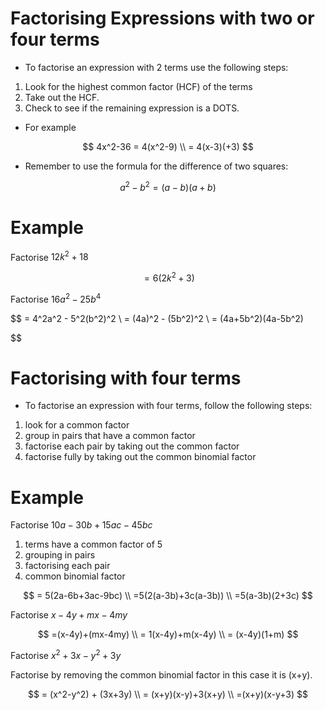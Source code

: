 # Factorising Expressions with two or four terms

- To factorise an expression with 2 terms use the following steps:
1. Look for the highest common factor (HCF) of the terms
2. Take out the HCF.
3. Check to see if the remaining expression is a DOTS.
- For example

$$
4x^2-36 = 4(x^2-9) \\ = 4(x-3)(+3)
$$

- Remember to use the formula for the difference of two squares:

$$
a^2-b^2 = (a-b)(a+b)
$$

# Example

Factorise $12k^2+18$

$$
= 6(2k^2+3)
$$

Factorise $16a^2 - 25b^4$

$$
= 4^2a^2 - 5^2(b^2)^2 \\ = (4a)^2 - (5b^2)^2 \\ = (4a+5b^2)(4a-5b^2)

$$

# Factorising with four terms

- To factorise an expression with four terms, follow the following steps:
1. look for a common factor
2. group in pairs that have a common factor
3. factorise each pair by taking out the common factor
4. factorise fully by taking out the common binomial factor

# Example

Factorise $10a-30b+15ac-45bc$

1. terms have a common factor of 5
2. grouping in pairs
3. factorising each pair
4. common binomial factor

$$
= 5(2a-6b+3ac-9bc) \\ =5(2(a-3b)+3c(a-3b)) \\ =5(a-3b)(2+3c)
$$

Factorise $x - 4y +mx-4my$

$$
=(x-4y)+(mx-4my) \\ = 1(x-4y)+m(x-4y) \\ = (x-4y)(1+m)
$$

Factorise $x^2+3x-y^2+3y$

Factorise by removing the common binomial factor in this case it is (x+y).

$$
= (x^2-y^2) + (3x+3y) \\ = (x+y)(x-y)+3(x+y) \\ =(x+y)(x-y+3)
$$
